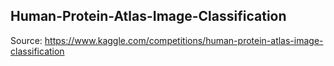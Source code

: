 ## Human-Protein-Atlas-Image-Classification
Source: https://www.kaggle.com/competitions/human-protein-atlas-image-classification
